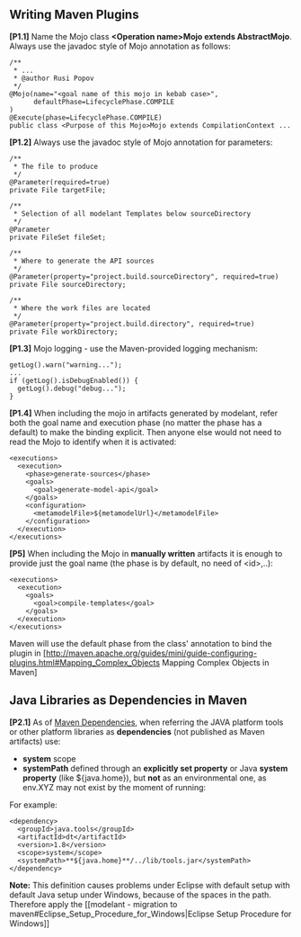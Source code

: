Writing Maven Plugins
---------------------

**\[P1.1\]**  Name the Mojo class **&lt;Operation name&gt;Mojo extends AbstractMojo**. Always use the javadoc style of Mojo annotation as follows:

    /**
     * ...
     * @author Rusi Popov
     */
    @Mojo(name="<goal name of this mojo in kebab case>",
          defaultPhase=LifecyclePhase.COMPILE
    )
    @Execute(phase=LifecyclePhase.COMPILE)
    public class <Purpose of this Mojo>Mojo extends CompilationContext ...

**\[P1.2\]**  Always use the javadoc style of Mojo annotation for parameters:

    /**
     * The file to produce
     */
    @Parameter(required=true)
    private File targetFile;

    /**
     * Selection of all modelant Templates below sourceDirectory
     */
    @Parameter
    private FileSet fileSet;

    /**
     * Where to generate the API sources
     */
    @Parameter(property="project.build.sourceDirectory", required=true)
    private File sourceDirectory;

    /**
     * Where the work files are located
     */
    @Parameter(property="project.build.directory", required=true)
    private File workDirectory;

**\[P1.3\]**  Mojo logging - use the Maven-provided logging mechanism:

    getLog().warn("warning...");
    ...
    if (getLog().isDebugEnabled()) {
      getLog().debug("debug...");
    }


**\[P1.4\]** When including the mojo in artifacts generated by modelant, refer both the goal name and execution phase (no matter the phase has a default) to make the binding explicit. Then anyone else would not need to read the Mojo to identify when it is activated:

    <executions>
      <execution>
        <phase>generate-sources</phase>
        <goals>
          <goal>generate-model-api</goal>
        </goals>
        <configuration>
          <metamodelFile>${metamodelUrl}</metamodelFile>
        </configuration>
      </execution>
    </executions>

**\[P5\]** When including the Mojo in **manually written** artifacts it is enough to provide just the goal name (the phase is by default, no need of &lt;id&gt;,..):

    <executions>
      <execution>
        <goals>
          <goal>compile-templates</goal>
        </goals>
      </execution>
    </executions>

Maven will use the default phase from the class' annotation to bind the plugin in \[http://maven.apache.org/guides/mini/guide-configuring-plugins.html#Mapping_Complex_Objects Mapping Complex Objects in Maven\]


Java Libraries as Dependencies in Maven
---------------------------------------

**\[P2.1\]** As of [Maven Dependencies](https://maven.apache.org/pom.html#Dependencies), when referring the JAVA platform tools or other platform libraries as **dependencies** (not published as Maven artifacts) use:

  * **system** scope
  * **systemPath** defined through an **explicitly set property** or Java **system property** (like ${java.home}), but **not** as an environmental one, as env.XYZ may not  exist by the moment of running:

For example:

    <dependency>
      <groupId>java.tools</groupId>
      <artifactId>dt</artifactId>
      <version>1.8</version>
      <scope>system</scope>
      <systemPath>**${java.home}**/../lib/tools.jar</systemPath>
    </dependency>

**Note:** This definition causes problems under Eclipse with default setup with default Java setup under Windows, because of the spaces in the path. Therefore apply the \[\[modelant - migration to maven#Eclipse_Setup_Procedure_for_Windows|Eclipse Setup Procedure for Windows\]\]
